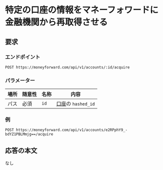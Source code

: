 # 特定の口座の情報をマネーフォワードに金融機関から再取得させる

## 要求

### エンドポイント

```
POST https://moneyforward.com/api/v1/accounts/:id/acquire
```

### パラメーター

| 場所 | 随意性 | 名称 | 内容 |
| ---- | ---- | ---- | --- |
| パス | 必須 | `id` | [口座](https://github.com/moneyforward/api-doc/blob/master/accounts_index.md)の `hashed_id` |

### 例

```
POST https://moneyforward.com/api/v1/accounts/e2RPphY9_-bdYZ1PBLMmjg==/acquire
```

## 応答の本文

なし

